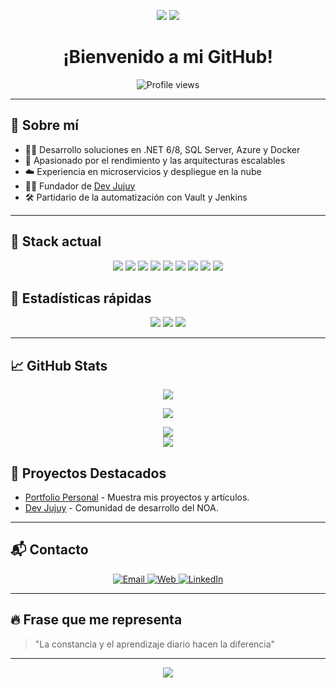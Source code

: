 <p align="center">
  <img src="https://capsule-render.vercel.app/api?type=waving&color=0:239120,50:512BD4,100:0078D4&height=200&animation=twinkling&section=header&text=Gonzalo%20Maman%C3%AD%20L%C3%B3pez&fontSize=40&fontColor=FFFFFF" loading="lazy"/>
  <img src="https://readme-typing-svg.demolab.com/?center=true&size=22&pause=1000&color=4DD0E1&vCenter=true&width=500&lines=Desarrollador+fullstack+en+.NET;Fundador+de+Dev+Jujuy" loading="lazy"/>
</p>
<h1 align="center">¡Bienvenido a mi GitHub!</h1>
<p align="center"><img src="https://komarev.com/ghpvc/?username=MIKILO10&style=flat-square&color=brightgreen" alt="Profile views" loading="lazy"/></p>


---

## 🚀 Sobre mí

- 👨‍💻 Desarrollo soluciones en .NET 6/8, SQL Server, Azure y Docker
- 🧠 Apasionado por el rendimiento y las arquitecturas escalables
- ☁️ Experiencia en microservicios y despliegue en la nube
- 🧑‍🏫 Fundador de [Dev Jujuy](https://www.dev-jujuy.com.ar)
- 🛠️ Partidario de la automatización con Vault y Jenkins

---

## 🧰 Stack actual

<p align="center">
  <img src="https://img.shields.io/badge/.NET-512BD4?style=flat&logo=dotnet&logoColor=white" loading="lazy" />
  <img src="https://img.shields.io/badge/C%23-239120?style=flat&logo=csharp&logoColor=white" loading="lazy" />
  <img src="https://img.shields.io/badge/SQL%20Server-CC2927?style=flat&logo=microsoftsqlserver&logoColor=white" loading="lazy" />
  <img src="https://img.shields.io/badge/Docker-2496ED?style=flat&logo=docker&logoColor=white" loading="lazy" />
  <img src="https://img.shields.io/badge/Azure-0078D4?style=flat&logo=microsoftazure&logoColor=white" loading="lazy" />
  <img src="https://img.shields.io/badge/Vault-000000?style=flat&logo=HashiCorp&logoColor=white" loading="lazy" />
  <img src="https://img.shields.io/badge/Jenkins-D24939?style=flat&logo=Jenkins&logoColor=white" loading="lazy" />
  <img src="https://img.shields.io/badge/Angular-DD0031?style=flat&logo=angular&logoColor=white" loading="lazy" />
  <img src="https://img.shields.io/badge/React-20232A?style=flat&logo=react&logoColor=61DAFB" loading="lazy" />
</p>

## 🔢 Estadísticas rápidas

<p align="center">
  <img src="https://img.shields.io/github/followers/MIKILO10?style=flat-square&color=512BD4&label=Seguidores" loading="lazy" />
  <img src="https://img.shields.io/github/stars/MIKILO10/MIKILO10?style=flat-square&color=F8D847&label=Stars" loading="lazy" />
  <img src="https://img.shields.io/github/watchers/MIKILO10/MIKILO10?style=flat-square&color=239120&label=Watchers" loading="lazy" />
</p>

---

## 📈 GitHub Stats

<p align="center">
  <img src="https://github-profile-trophy.vercel.app/?username=MIKILO10&theme=radical&margin-w=15&no-frame=true" loading="lazy" />
</p>
<p align="center">
  <img src="https://github-readme-streak-stats.herokuapp.com/?user=MIKILO10&theme=radical" loading="lazy" />
</p>
<p align="center">
  <img src="https://github-readme-stats.vercel.app/api?username=MIKILO10&show_icons=true&theme=radical&count_private=true&hide=issues" loading="lazy" />
  <br/>
  <img src="https://github-readme-stats.vercel.app/api/top-langs/?username=MIKILO10&layout=compact&theme=radical&langs_count=6" loading="lazy" />
</p>

## 🌟 Proyectos Destacados

- [Portfolio Personal](https://mikilo10.github.io/Portfolio/) - Muestra mis proyectos y artículos.
- [Dev Jujuy](https://www.dev-jujuy.com.ar) - Comunidad de desarrollo del NOA.
---

## 📬 Contacto

<p align="center">
  <a href="mailto:gonzalomamani.ucse10@gmail.com">
    <img src="https://img.shields.io/badge/Email-D14836?style=flat-square&logo=gmail&logoColor=white" alt="Email" loading="lazy" />
  </a>
  <a href="https://mikilo10.github.io/Portfolio/">
    <img src="https://img.shields.io/badge/Web-239120?style=flat-square&logo=google-chrome&logoColor=white" alt="Web" loading="lazy" />
  </a>
  <a href="https://www.linkedin.com/in/gjem10/">
    <img src="https://img.shields.io/badge/LinkedIn-0A66C2?style=flat-square&logo=linkedin&logoColor=white" alt="LinkedIn" loading="lazy" />
  </a>
</p>

---

## 🔥 Frase que me representa

> "La constancia y el aprendizaje diario hacen la diferencia"

---

<p align="center">
  <img src="https://capsule-render.vercel.app/api?type=waving&color=0:239120,100:512BD4&height=100&section=footer" loading="lazy"/>
</p>
